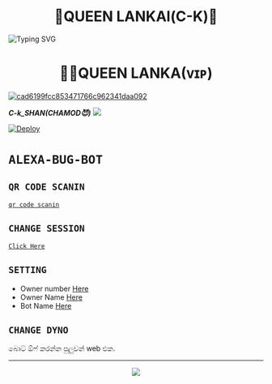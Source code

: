 <h1 align="center"><b> 👒QUEEN LANKAl(C-K)👒 </b></h1>


<img
        src="https://readme-typing-svg.herokuapp.com/?size=33&width=890&lines=Click+On+Install+The+queen+lanka+Bot."
            alt="Typing SVG"
        />
    </a>
</p>

    
<h1 align="center"><b> 🧚‍♀️QUEEN LANKA(ᴠɪᴘ) </b></h1>


<a href="https://Wa.me/+94702256963">
    <img src="https://i.ibb.co/K0mtpng/cad6199fcc853471766c962341daa092.jpg" alt="cad6199fcc853471766c962341daa092" border="0"></a>
    

 ***C-k_SHAN(CHAMOD😈)***
<a href="https://Wa.me/+94702256963">
    <img src="https://img.shields.io/badge/FindOn%20owner-purple&style=plastic">
 
[![Deploy](https://www.herokucdn.com/deploy/button.svg)](https://heroku.com/deploy?template=https://github.com/sasmithasevidu/QUEEN-LANKA-CK)
# ```ALEXA-BUG-BOT```
<p align="center">

## `QR CODE SCANIN`
        
[`qr code scanin`](https://replit.com/@HYPER-MOD/Queen-Alexa-QR-Code)

## `CHANGE SESSION`

[`Click Here`](https://github.com/sasmithasevidu/QUEEN-LANKA-CK/blob/main/session.json#L1)

## `SETTING`

- Owner number [Here](https://github.com/sasmithasevidu/QUEEN-LANKA-CK/blob/main/settings.json#L4)
- Owner Name [Here](https://github.com/sasmithasevidu/QUEEN-LANKA-CK/blob/main/settings.json#L14)
- Bot Name [Here](https://github.com/sasmithasevidu/QUEEN-LANKA-CK/blob/main/settings.json#L15)

## `CHANGE DYNO`

බොට් ඕෆ් කරන්න පුලුවන් web එක.

----------

<p align="center">
  <a href="https://youtube.com/c/HYPERMOD"><img src="https://i.ibb.co/TPqc8cv/Screenshot-2021-10-14-12-00-45-610-com-android-chrome.jpg" />
</p>
